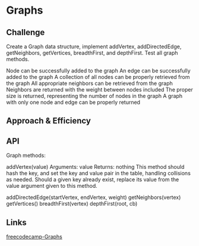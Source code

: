 # Graphs
<!-- Short summary or background information -->


## Challenge
<!-- Description of the challenge -->
Create a Graph data structure, implement addVertex, addDirectedEdge, getNeighbors, getVertices, breadthFirst, and depthFirst. Test all graph methods.

Node can be successfully added to the graph
An edge can be successfully added to the graph
A collection of all nodes can be properly retrieved from the graph
All appropriate neighbors can be retrieved from the graph
Neighbors are returned with the weight between nodes included
The proper size is returned, representing the number of nodes in the graph
A graph with only one node and edge can be properly returned

## Approach & Efficiency
<!-- What approach did you take? Why? What is the Big O space/time for this approach? -->

## API
<!-- Description of each method publicly available in each of your hashtable -->
Graph methods:

addVertex(value)
Arguments: value
Returns: nothing
This method should hash the key, and set the key and value pair in the table, handling collisions as needed.
Should a given key already exist, replace its value from the value argument given to this method.

addDirectedEdge(startVertex, endVertex, weight)
getNeighbors(vertex)
getVertices()
breadthFirst(vertex)
depthFirst(root, cb)

## Links
[freecodecamp-Graphs](https://www.freecodecamp.org/news/8-essential-graph-algorithms-in-javascript/)